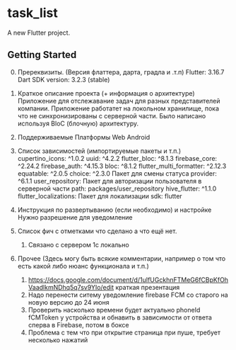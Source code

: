 # task_list

A new Flutter project.

## Getting Started

0. Пререквизиты. (Версия флаттера, дарта, градла и .т.п)
    Flutter: 3.16.7
    Dart SDK version: 3.2.3 (stable)
1. Краткое описание проекта (+ информация о архитектуре)
    Приложение для отслежавание задач для разных представителей компании. Приложение работатет на локольном хранилище, пока что не синхронизированы с серверной части. Было написано используя BloC (блочную) архитектуру.
2. Поддерживаемые Платформы
    Web
    Android
3. Список зависимостей (импортируемые пакеты и т.п.)
    cupertino_icons: ^1.0.2
    uuid: ^4.2.2
    flutter_bloc: ^8.1.3
    firebase_core: ^2.24.2
    firebase_auth: ^4.15.3
    bloc: ^8.1.2
    flutter_multi_formatter: ^2.12.3
    equatable: ^2.0.5 
    choice: ^2.3.0 Пакет для смены статуса
    provider: ^6.1.1 
    user_repository: Пакет для авторизации пользователя в серверной части
        path: packages/user_repository
    hive_flutter: ^1.1.0
    flutter_localizations:  Пакет для локализации
        sdk: flutter 

4. Инструкция по развертыванию (если необходимо) и настройке 
    Нужно разрешение для уведомление
5. Список фич с отметками что сделано а что ещё нет.
    1. Связано с сервером 1с локально 
6. Прочее (Здесь могу быть всякие комментарии, например о том что есть какой либо нюанс функционала и т.п.)
    1. https://docs.google.com/document/d/1uIfUGckhnFTMeG6fCBpKfOhVaadlkmNDhq5q7sv9YIo/edit краткая презентация
    2. Надо перенести ситему уведомление firebase FCM со старого на новую версию до 24 июня 
   3. Проверить насколько времени будет актуально phoneId fCMToken у устройства и обнавить в зависимости от ответа сперва в Firebase, потом в боксе 
   4. Проблема с тем что при открытие страница при пуше, требует несколько нажатий 